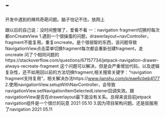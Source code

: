 # -
开发中遇到的辣鸡奇葩问题。脑子怕记不住。放网上

跟以后的自己说：没时间整理了，爱看不看
一：navigation fragment切换时每次都onCreateView 
1.遇到一个很操蛋的问题，drawerlayout+navController，fragment不能复用。重复oncreate。是个很弱智的东西，该问题导致NavigationView点击菜单切换fragment每次都会重新创建fragment，走oncreate
问了个相同问题的https://stackoverflow.com/questions/67157734/jetpack-navigation-drawer-always-recreate-fragment
这个问题可以解决，但是会严重增加代码，以及逻辑复杂性，还不如用回以前的方法切换fragment,相关搜索关键字：“navigation fragment支持复用”，相关解决办法https://www.jianshu.com/p/eae6cbeb4177
2.使用navigationView.setupWithNavController，会导致navigationView.setNavigationItemSelectedListener回调失效。跟navigationView是否在drawerlayout最下面没有关系。总得来说目前jetpack navigation组件是一个很烂的玩意   2021 05.10
3.因为项目架构问题。还是屈服用了navigation 2021 05.11
